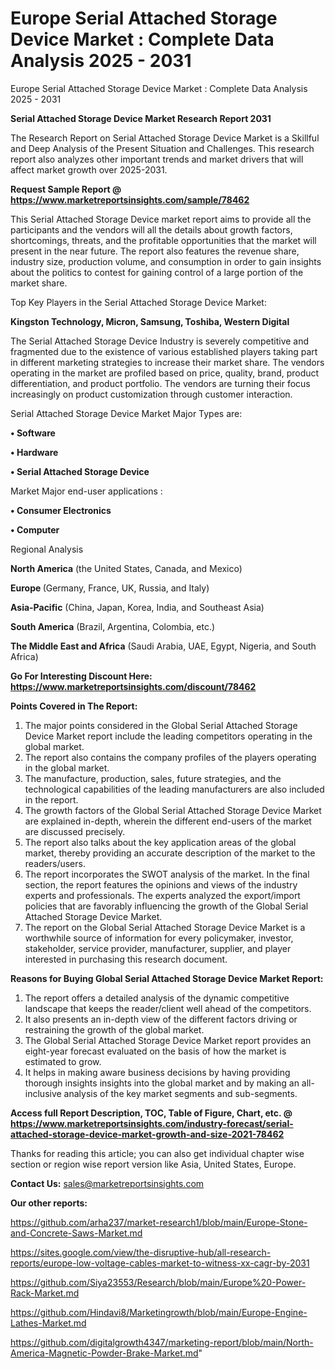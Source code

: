 # Europe Serial Attached Storage Device Market : Complete Data Analysis 2025 - 2031
Europe Serial Attached Storage Device Market : Complete Data Analysis 2025 - 2031

<strong>Serial Attached Storage Device Market Research Report 2031</strong>

The Research Report on Serial Attached Storage Device Market is a Skillful and Deep Analysis of the Present Situation and Challenges. This research report also analyzes other important trends and market drivers that will affect market growth over 2025-2031.

<strong>Request Sample Report @ <a href=https://www.marketreportsinsights.com/sample/78462>https://www.marketreportsinsights.com/sample/78462</a></strong>

This Serial Attached Storage Device market report aims to provide all the participants and the vendors will all the details about growth factors, shortcomings, threats, and the profitable opportunities that the market will present in the near future. The report also features the revenue share, industry size, production volume, and consumption in order to gain insights about the politics to contest for gaining control of a large portion of the market share.

Top Key Players in the Serial Attached Storage Device Market:

<strong>Kingston Technology, Micron, Samsung, Toshiba, Western Digital</strong>

The Serial Attached Storage Device Industry is severely competitive and fragmented due to the existence of various established players taking part in different marketing strategies to increase their market share. The vendors operating in the market are profiled based on price, quality, brand, product differentiation, and product portfolio. The vendors are turning their focus increasingly on product customization through customer interaction.

Serial Attached Storage Device Market Major Types are:

<strong>• Software

• Hardware

• Serial Attached Storage Device</strong>

Market Major end-user applications :

<strong>• Consumer Electronics

• Computer</strong>

Regional Analysis

</u><strong><b>North America</b></strong> (the United States, Canada, and Mexico)

<strong><b>Europe </b></strong>(Germany, France, UK, Russia, and Italy)

<strong><b>Asia-Pacific</b></strong> (China, Japan, Korea, India, and Southeast Asia)

<strong><b>South America</b></strong> (Brazil, Argentina, Colombia, etc.)

<strong><b>The Middle East and Africa</b></strong> (Saudi Arabia, UAE, Egypt, Nigeria, and South Africa)

<strong>Go For Interesting Discount Here: <a href=https://www.marketreportsinsights.com/discount/78462>https://www.marketreportsinsights.com/discount/78462</a></strong>

<strong>Points Covered in The Report:</strong>
<ol>
  <li>The major points considered in the Global Serial Attached Storage Device Market report include the leading competitors operating in the global market.</li>
  <li>The report also contains the company profiles of the players operating in the global market.</li>
  <li>The manufacture, production, sales, future strategies, and the technological capabilities of the leading manufacturers are also included in the report.</li>
  <li>The growth factors of the Global Serial Attached Storage Device Market are explained in-depth, wherein the different end-users of the market are discussed precisely.</li>
  <li>The report also talks about the key application areas of the global market, thereby providing an accurate description of the market to the readers/users.</li>
  <li>The report incorporates the SWOT analysis of the market. In the final section, the report features the opinions and views of the industry experts and professionals. The experts analyzed the export/import policies that are favorably influencing the growth of the Global Serial Attached Storage Device Market.</li>
  <li>The report on the Global Serial Attached Storage Device Market is a worthwhile source of information for every policymaker, investor, stakeholder, service provider, manufacturer, supplier, and player interested in purchasing this research document.</li>
</ol>
<strong>Reasons for Buying Global Serial Attached Storage Device Market Report:</strong>

<ol>
  <li>The report offers a detailed analysis of the dynamic competitive landscape that keeps the reader/client well ahead of the competitors.</li>
  <li>It also presents an in-depth view of the different factors driving or restraining the growth of the global market.</li>
  <li>The Global Serial Attached Storage Device Market report provides an eight-year forecast evaluated on the basis of how the market is estimated to grow.</li>
  <li>It helps in making aware business decisions by having providing thorough insights insights into the global market and by making an all-inclusive analysis of the key market segments and sub-segments.</li>
</ol>
<strong>Access full Report Description, TOC, Table of Figure, Chart, etc. @ <a href=https://www.marketreportsinsights.com/industry-forecast/serial-attached-storage-device-market-growth-and-size-2021-78462>https://www.marketreportsinsights.com/industry-forecast/serial-attached-storage-device-market-growth-and-size-2021-78462</a></strong>


Thanks for reading this article; you can also get individual chapter wise section or region wise report version like Asia, United States, Europe.

<strong>Contact Us:</strong>
sales@marketreportsinsights.com

<strong>Our other reports:</strong>

<a href=https://github.com/arha237/market-research1/blob/main/Europe-Stone-and-Concrete-Saws-Market.md>https://github.com/arha237/market-research1/blob/main/Europe-Stone-and-Concrete-Saws-Market.md</a>

<a href=https://sites.google.com/view/the-disruptive-hub/all-research-reports/europe-low-voltage-cables-market-to-witness-xx-cagr-by-2031>https://sites.google.com/view/the-disruptive-hub/all-research-reports/europe-low-voltage-cables-market-to-witness-xx-cagr-by-2031</a>

<a href=https://github.com/Siya23553/Research/blob/main/Europe%20-Power-Rack-Market.md>https://github.com/Siya23553/Research/blob/main/Europe%20-Power-Rack-Market.md</a>

<a href=https://github.com/Hindavi8/Marketingrowth/blob/main/Europe-Engine-Lathes-Market.md>https://github.com/Hindavi8/Marketingrowth/blob/main/Europe-Engine-Lathes-Market.md</a>

<a href=https://github.com/digitalgrowth4347/marketing-report/blob/main/North-America-Magnetic-Powder-Brake-Market.md>https://github.com/digitalgrowth4347/marketing-report/blob/main/North-America-Magnetic-Powder-Brake-Market.md</a>"
